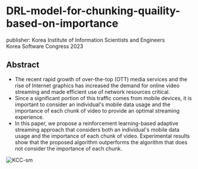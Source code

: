 # DRL-model-for-chunking-quaility-based-on-importance

publisher: Korea Institute of Information Scientists and Engineers</br>
Korea Software Congress 2023

## Abstract
- The recent rapid growth of over-the-top (OTT) media services and the rise of Internet graphics has increased the demand for online video streaming and made efficient use of network resources critical.
- Since a significant portion of this traffic comes from mobile devices, it is important to consider an individual's mobile data usage and the importance of each chunk of video to provide an optimal streaming experience.
- In this paper, we propose a reinforcement learning-based adaptive streaming approach that considers both an individual's mobile data usage and the importance of each chunk of video. Experimental results show that the proposed algorithm outperforms the algorithm that does not consider the importance of each chunk.

![KCC-sm](https://github.com/user-attachments/assets/dab829dc-e76f-4dc6-9bd7-3576557502e9)
